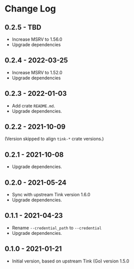 # Change Log

## 0.2.5 - TBD

- Increase MSRV to 1.56.0
- Upgrade dependencies

## 0.2.4 - 2022-03-25

- Increase MSRV to 1.52.0
- Upgrade dependencies

## 0.2.3 - 2022-01-03

- Add crate `README.md`.
- Upgrade dependencies.

## 0.2.2 - 2021-10-09

(Version skipped to align `tink-*` crate versions.)

## 0.2.1 - 2021-10-08

- Upgrade dependencies.

## 0.2.0 - 2021-05-24

- Sync with upstream Tink version 1.6.0
- Upgrade dependencies.

## 0.1.1 - 2021-04-23

- Rename `--credential_path` to `--credential`
- Upgrade dependencies.

## 0.1.0 - 2021-01-21

- Initial version, based on upstream Tink (Go) version 1.5.0
